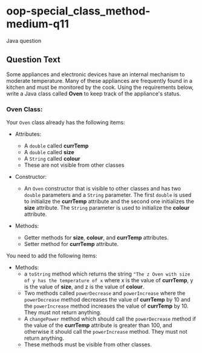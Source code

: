 # oop-special_class_method-medium-q11

Java question

## Question Text

Some appliances and electronic devices have an internal mechanism to moderate temperature. Many of these appliances 
are frequently found in a kitchen and must be monitored by the cook. Using the requirements below, write a Java class 
called **Oven** to keep track of the appliance's status.

### Oven Class:

Your `Oven` class already has the following items:

- Attributes:
    - A `double` called **currTemp**
    - A `double` called **size**
    - A `String` called **colour**
    - These are not visible from other classes

- Constructor:
    - An `Oven` constructor that is visible to other classes and has two `double` parameters and a `String` parameter. 
      The first `double` is used to initialize the **currTemp** attribute and the second one initializes the **size**
      attribute. The `String` parameter is used to initialize the **colour** attribute.
  
- Methods:
    - Getter methods for **size**, **colour**, and **currTemp** attributes.
    - Setter method for **currTemp** attribute.

You need to add the following items:

- Methods:
    - a `toString` method which returns the string `"The z Oven with size of y has the temperature of x` where x is
      the value of **currTemp**, y is the value of **size**, and z is the value of **colour**.
    - Two methods called `powerDecrease` and `powerIncrease` where the `powerDecrease` method decreases the value of 
      **currTemp** by 10 and the `powerIncrease` method increases the value of **currTemp** by 10. They must not return 
      anything.
    - A `changePower` method which should call the `powerDecrease` method if the value of the **currTemp** attribute is 
      greater than 100, and otherwise it should call the `powerIncrease` method. They must not return anything.
    - These methods must be visible from other classes.